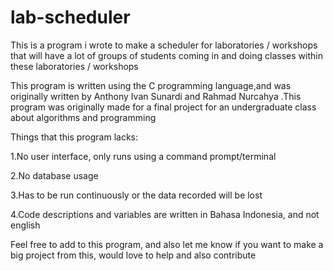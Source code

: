 # lab-scheduler
This is a program i wrote to make a scheduler for laboratories / workshops that will have a lot of groups of students coming in and doing classes within these laboratories / workshops

This program is written using the C programming language,and was originally written by Anthony Ivan Sunardi and Rahmad Nurcahya
.This program was originally made for a final project for an undergraduate class about algorithms and programming

Things that this program lacks:

1.No user interface, only runs using a command prompt/terminal

2.No database usage

3.Has to be run continuously or the data recorded will be lost

4.Code descriptions and variables are written in Bahasa Indonesia, and not english

Feel free to add to this program, and also let me know if you want to make a big project from this, would love to help
and also contribute
